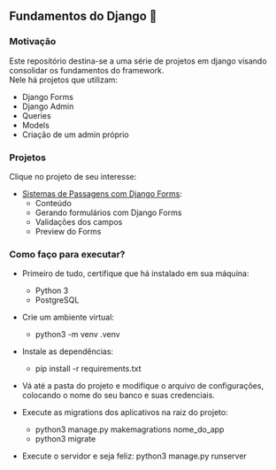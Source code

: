 ## Fundamentos do Django 🐍 

### Motivação

Este repositório destina-se a uma série de projetos em django visando consolidar os fundamentos do framework.  
Nele há projetos que utilizam:  

- Django Forms
- Django Admin  
- Queries  
- Models  
- Criação de um admin próprio  

### Projetos

Clique no projeto de seu interesse:

- [Sistemas de Passagens com Django Forms](https://github.com/NadiaaOliverr/Django-Fundamentos/tree/master/forms_passagem):  
  - Conteúdo
  - Gerando formulários com Django Forms  
  - Validações dos campos  
  - Preview do Forms  


### Como faço para executar? 

- Primeiro de tudo, certifique que há instalado em sua máquina:
  - Python 3
  - PostgreSQL

- Crie um ambiente virtual:
  - python3 -m venv .venv
- Instale as dependências:
  - pip install -r requirements.txt
  
- Vá até a pasta do projeto e modifique o arquivo de configurações, colocando o nome do seu banco e suas credenciais.

- Execute as migrations dos aplicativos na raiz do projeto:
  - python3 manage.py makemagrations nome_do_app
  - python3 migrate
- Execute o servidor e seja feliz: python3 manage.py runserver
  
